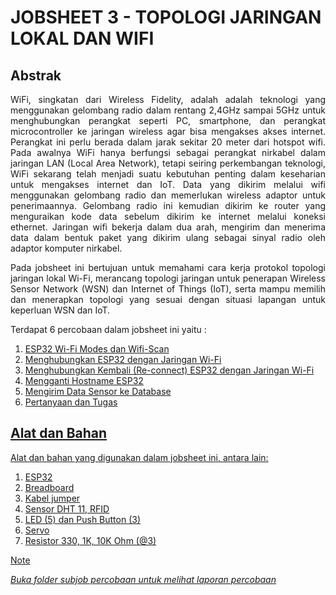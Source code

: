 # JOBSHEET 3 - TOPOLOGI JARINGAN LOKAL DAN WIFI

## Abstrak
<p align="justify">WiFi, singkatan dari Wireless Fidelity, adalah adalah teknologi yang menggunakan gelombang radio dalam rentang 2,4GHz sampai 5GHz untuk menghubungkan perangkat seperti PC, smartphone, dan perangkat microcontroller ke jaringan wireless agar bisa mengakses akses internet. Perangkat ini perlu berada dalam jarak sekitar 20 meter dari hotspot wifi. Pada awalnya WiFi hanya berfungsi sebagai perangkat nirkabel dalam jaringan LAN (Local Area Network), tetapi seiring perkembangan teknologi, WiFi sekarang telah menjadi suatu kebutuhan penting dalam keseharian untuk mengakses internet dan IoT. 
Data yang dikirim melalui wifi menggunakan gelombang radio dan memerlukan wireless adaptor untuk penerimaannya. Gelombang radio ini kemudian dikirim ke router yang menguraikan kode data sebelum dikirim ke internet melalui koneksi ethernet. Jaringan wifi bekerja dalam dua arah, mengirim dan menerima data dalam bentuk paket yang dikirim ulang sebagai sinyal radio oleh adaptor komputer nirkabel.</p>

<p align="justify">Pada jobsheet ini bertujuan untuk memahami cara kerja protokol topologi jaringan lokal Wi-Fi, merancang topologi jaringan untuk penerapan Wireless Sensor Network (WSN) dan Internet of Things (IoT), serta mampu memilih dan menerapkan topologi yang sesuai dengan situasi lapangan untuk keperluan WSN dan IoT.</p>

Terdapat 6 percobaan dalam jobsheet ini yaitu :
1. <a href="https://github.com/brianrahma/brian-system-embedded/tree/master/jobsheet%203/a.%20ESP32%20Wi-Fi%20Modes%20dan%20Wifi-Scan/program">ESP32 Wi-Fi Modes dan Wifi-Scan
2. <a href="https://github.com/brianrahma/brian-system-embedded/tree/master/jobsheet%203/b.%20Menghubungkan%20ESP32%20dengan%20Jaringan%20Wi-Fi/program">Menghubungkan ESP32 dengan Jaringan Wi-Fi
3. <a href="https://github.com/brianrahma/brian-system-embedded/tree/master/jobsheet%203/c.%20Re-connect%20ESP32%20Jaringan%20Wi-Fi/program">Menghubungkan Kembali (Re-connect) ESP32 dengan Jaringan Wi-Fi
4. <a href="https://github.com/brianrahma/brian-system-embedded/tree/master/jobsheet%203/d.%20Mengganti%20Hostname%20ESP32/program">Mengganti Hostname ESP32
5. <a href="https://github.com/brianrahma/brian-system-embedded/tree/master/jobsheet%203/e.%20Mengirim%20Data%20Sensor%20ke%20Database/program">Mengirim Data Sensor ke Database
6. <a href="https://github.com/brianrahma/brian-system-embedded/tree/master/jobsheet%203/f.%20pertanyaan%20dan%20tugas/program">Pertanyaan dan Tugas

## Alat dan Bahan

Alat dan bahan yang digunakan dalam jobsheet ini, antara lain:
  1. ESP32
  2. Breadboard
  3. Kabel jumper
  4. Sensor DHT 11, RFID
  5. LED (5) dan Push Button (3)
  6. Servo
  7. Resistor 330, 1K, 10K Ohm (@3)

> [!NOTE]  
> *Buka folder subjob percobaan untuk melihat laporan percobaan*


